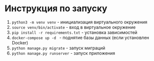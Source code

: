 # Инструкция по запуску
1. `python3 -m venv venv` - инициализация виртуального окружения
2. `source venv/bin/activate` - вход в виртуальное окружение
3. `pip install -r requirements.txt` - установка зависимостей
4. `docker-compose up -d ` - поднятие базы данных (если установлен Docker)
5. `python manage.py migrate` - запуск миграций
6. `python manage.py runserver` - запуск приложения
